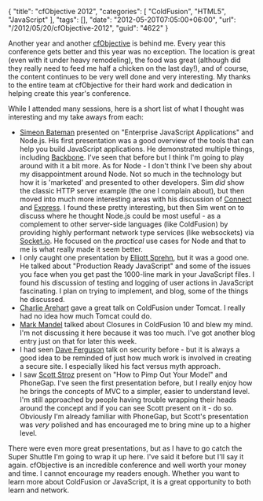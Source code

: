 {
	"title": "cfObjective 2012",
	"categories": [
		"ColdFusion",
		"HTML5",
		"JavaScript"
	],
	"tags": [],
	"date": "2012-05-20T07:05:00+06:00",
	"url": "/2012/05/20/cfObjective-2012",
	"guid": "4622"
}

Another year and another <a href="http://www.cfobjective.com/">cfObjective</a> is behind me. Every year this conference gets better and this year was no exception. The location is great (even with it under heavy remodeling), the food was great (although did they really need to feed me half a chicken on the last day!), and of course, the content continues to be very well done and very interesting. My thanks to the entire team at cfObjective for their hard work and dedication in helping create this year's conference.

While I attended many sessions, here is a short list of what I thought was interesting and my take aways from each:

<ul>
<li><a href="http://www.simb.net/category/technology/">Simeon Bateman</a> presented on "Enterprise JavaScript Applications" and Node.js. His first presentation was a good overview of the tools that can help you build JavaScript applications. He demonstrated multiple things, including <a href="http://bckbonejs.org">Backbone</a>. I've seen that before but I think I'm going to play around with it a bit more. As for Node - I don't think I've been shy about my disappointment around Node. Not so much in the technology but how it is 'marketed' and presented to other developers. Sim <i>did</i> show the classic HTTP server example (the one I complain about), but then moved into much more interesting areas with his discussion of <a href="http://www.senchalabs.org/connect/">Connect</a> and <a href="http://expressjs.com/">Express</a>. I found these pretty interesting, but then Sim went on to discuss where he thought Node.js could be most useful - as a complement to other server-side languages (like ColdFusion) by providing highly performant network type services (like websockets) via <a href="http://socket.io/">Socket.io</a>. He focused on the <i>practical</i> use cases for Node and that to me is what really made it seem better.
<li>I only caught one presentation by <a href="http://www.elliottsprehn.com/blog/">Elliott Sprehn</a>, but it was a good one. He talked about "Production Ready JavaScript" and some of the issues you face when you get past the 1000-line mark in your JavaScript files. I found his discussion of testing and logging of user actions in JavaScript fascinating. I plan on trying to implement, and blog, some of the things he discussed.
<li><a href="http://carehart.org/blog/client/">Charlie Arehart</a> gave a great talk on ColdFusion under Tomcat. I really had no idea how much Tomcat could do.
<li><a href="http://www.compoundtheory.com">Mark Mandel</a> talked about Closures in ColdFusion 10 and blew my mind. I'm not discussing it here because it was too much. I've got another blog entry just on that for later this week.
<li>I had seen <a href="http://blog.dkferguson.com/index.cfm">Dave Ferguson</a> talk on security before - but it is always a good idea to be reminded of just how much work is involved in creating a secure site. I especially liked his fact versus myth approach.
<li>I saw <a href="http://www.boyzoid.com">Scott Stroz</a> present on "How to Pimp Out Your Model" and PhoneGap. I've seen the first presentation before, but I really enjoy how he brings the concepts of MVC to a simpler, easier to understand level. I'm still approached by people having trouble wrapping their heads around the concept and if you can see Scott present on it - do so. Obviously I'm already familiar with PhoneGap, but Scott's presentation was <i>very</i> polished and has encouraged me to bring mine up to a higher level.   
</ul>

There were even more great presentations, but as I have to go catch the Super Shuttle I'm going to wrap it up here. I've said it before but I'll say it again. cfObjective is an incredible conference and well worth your money and time. I cannot encourage my readers enough. Whether you want to learn more about ColdFusion or JavaScript, it is a great opportunity to both learn and network.